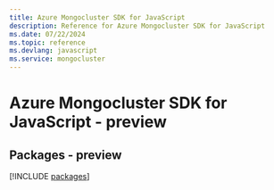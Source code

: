 ```yaml
---
title: Azure Mongocluster SDK for JavaScript
description: Reference for Azure Mongocluster SDK for JavaScript
ms.date: 07/22/2024
ms.topic: reference
ms.devlang: javascript
ms.service: mongocluster
---
```

# Azure Mongocluster SDK for JavaScript - preview
## Packages - preview
[!INCLUDE [packages](mongocluster-index.md)]